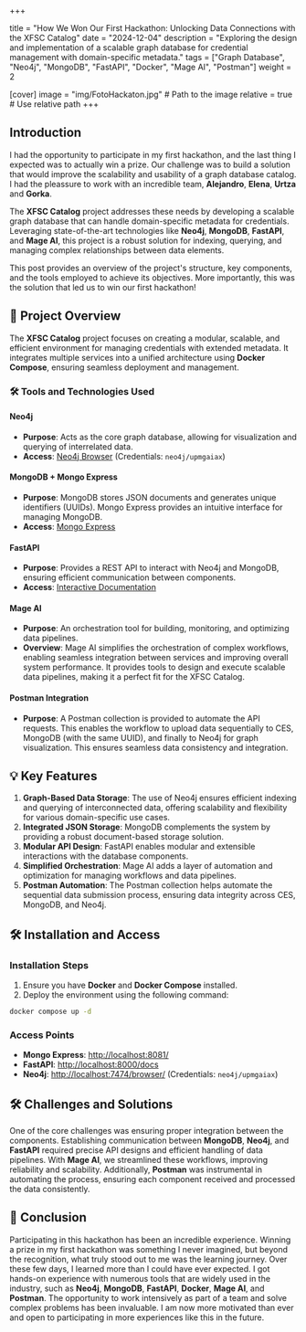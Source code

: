 +++

title = "How We Won Our First Hackathon: Unlocking Data Connections with the XFSC Catalog"
date = "2024-12-04"
description = "Exploring the design and implementation of a scalable graph database for credential management with domain-specific metadata."
tags = ["Graph Database", "Neo4j", "MongoDB", "FastAPI", "Docker", "Mage AI", "Postman"]
weight = 2

[cover]
image = "img/FotoHackaton.jpg"  # Path to the image
relative = true  # Use relative path
+++

## Introduction

I had the opportunity to participate in my first hackathon, and the last thing I expected was to actually win a prize. Our challenge was to build a solution that would improve the scalability and usability of a graph database catalog. I had the pleassure to work with an incredible team, **Alejandro**, **Elena**, **Urtza** and **Gorka**.

The **XFSC Catalog** project addresses these needs by developing a scalable graph database that can handle domain-specific metadata for credentials. Leveraging state-of-the-art technologies like **Neo4j**, **MongoDB**, **FastAPI**, and **Mage AI**, this project is a robust solution for indexing, querying, and managing complex relationships between data elements.

This post provides an overview of the project's structure, key components, and the tools employed to achieve its objectives. More importantly, this was the solution that led us to win our first hackathon!

## 🚀 Project Overview

The **XFSC Catalog** project focuses on creating a modular, scalable, and efficient environment for managing credentials with extended metadata. It integrates multiple services into a unified architecture using **Docker Compose**, ensuring seamless deployment and management.

### 🛠️ Tools and Technologies Used

#### Neo4j
- **Purpose**: Acts as the core graph database, allowing for visualization and querying of interrelated data.
- **Access**: [Neo4j Browser](http://localhost:7474/browser/) (Credentials: `neo4j/upmgaiax`)

#### MongoDB + Mongo Express
- **Purpose**: MongoDB stores JSON documents and generates unique identifiers (UUIDs). Mongo Express provides an intuitive interface for managing MongoDB.
- **Access**: [Mongo Express](http://localhost:8081/)

#### FastAPI
- **Purpose**: Provides a REST API to interact with Neo4j and MongoDB, ensuring efficient communication between components.
- **Access**: [Interactive Documentation](http://localhost:8000/docs)

#### Mage AI
- **Purpose**: An orchestration tool for building, monitoring, and optimizing data pipelines.
- **Overview**: Mage AI simplifies the orchestration of complex workflows, enabling seamless integration between services and improving overall system performance. It provides tools to design and execute scalable data pipelines, making it a perfect fit for the XFSC Catalog.

#### Postman Integration
- **Purpose**: A Postman collection is provided to automate the API requests. This enables the workflow to upload data sequentially to CES, MongoDB (with the same UUID), and finally to Neo4j for graph visualization. This ensures seamless data consistency and integration.

## 💡 Key Features

1. **Graph-Based Data Storage**: The use of Neo4j ensures efficient indexing and querying of interconnected data, offering scalability and flexibility for various domain-specific use cases.
2. **Integrated JSON Storage**: MongoDB complements the system by providing a robust document-based storage solution.
3. **Modular API Design**: FastAPI enables modular and extensible interactions with the database components.
4. **Simplified Orchestration**: Mage AI adds a layer of automation and optimization for managing workflows and data pipelines.
5. **Postman Automation**: The Postman collection helps automate the sequential data submission process, ensuring data integrity across CES, MongoDB, and Neo4j.

## 🛠️ Installation and Access

### Installation Steps
1. Ensure you have **Docker** and **Docker Compose** installed.
2. Deploy the environment using the following command:

```bash
docker compose up -d
```

### Access Points
- **Mongo Express**: [http://localhost:8081/](http://localhost:8081/)
- **FastAPI**: [http://localhost:8000/docs](http://localhost:8000/docs)
- **Neo4j**: [http://localhost:7474/browser/](http://localhost:7474/browser/) (Credentials: `neo4j/upmgaiax`)

## 🛠️ Challenges and Solutions

One of the core challenges was ensuring proper integration between the components. Establishing communication between **MongoDB**, **Neo4j**, and **FastAPI** required precise API designs and efficient handling of data pipelines. With **Mage AI**, we streamlined these workflows, improving reliability and scalability. Additionally, **Postman** was instrumental in automating the process, ensuring each component received and processed the data consistently.

## 🌟 Conclusion

Participating in this hackathon has been an incredible experience. Winning a prize in my first hackathon was something I never imagined, but beyond the recognition, what truly stood out to me was the learning journey. Over these few days, I learned more than I could have ever expected. I got hands-on experience with numerous tools that are widely used in the industry, such as **Neo4j**, **MongoDB**, **FastAPI**, **Docker**, **Mage AI**, and **Postman**. The opportunity to work intensively as part of a team and solve complex problems has been invaluable. I am now more motivated than ever and open to participating in more experiences like this in the future.